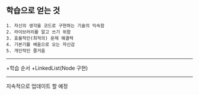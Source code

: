 ## 학습으로 얻는 것
```
1. 자신의 생각을 코드로 구현하는 기술의 익숙함
2. 라이브러리를 알고 쓰기 위함
3. 효율적인(최적의) 문제 해결력
4. 기본기를 배움으로 오는 자신감
5. 개인적인 즐거움
```

------------------------------------------------------

+학습 순서
  +LinkedList(Node 구현)
  
  
-----------------------------------------------------


지속적으로 업데이트 할 예정
